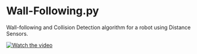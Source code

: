 # Wall-Following.py
Wall-following and Collision Detection algorithm for a robot using Distance Sensors.

[![Watch the video](https://img.youtube.com/vi/L3jJf1lHEZY/maxresdefault.jpg)](https://youtu.be/L3jJf1lHEZY)
